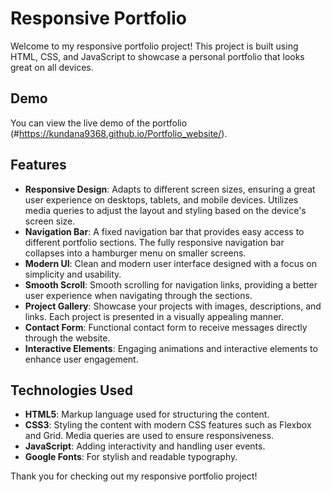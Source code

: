 # Responsive Portfolio
Welcome to my responsive portfolio project! This project is built using HTML, CSS, and JavaScript to showcase a personal portfolio that looks great on all devices.

## Demo
You can view the live demo of the portfolio (#https://kundana9368.github.io/Portfolio_website/).

## Features
- **Responsive Design**: Adapts to different screen sizes, ensuring a great user experience on desktops, tablets, and mobile devices. Utilizes media queries to adjust the layout and styling based on the device's screen size.
- **Navigation Bar**: A fixed navigation bar that provides easy access to different portfolio sections. The fully responsive navigation bar collapses into a hamburger menu on smaller screens.
- **Modern UI**: Clean and modern user interface designed with a focus on simplicity and usability.
- **Smooth Scroll**: Smooth scrolling for navigation links, providing a better user experience when navigating through the sections.
- **Project Gallery**: Showcase your projects with images, descriptions, and links. Each project is presented in a visually appealing manner.
- **Contact Form**: Functional contact form to receive messages directly through the website.
- **Interactive Elements**: Engaging animations and interactive elements to enhance user engagement.

## Technologies Used
- **HTML5**: Markup language used for structuring the content.
- **CSS3**: Styling the content with modern CSS features such as Flexbox and Grid. Media queries are used to ensure responsiveness.
- **JavaScript**: Adding interactivity and handling user events.
- **Google Fonts**: For stylish and readable typography.

Thank you for checking out my responsive portfolio project!
